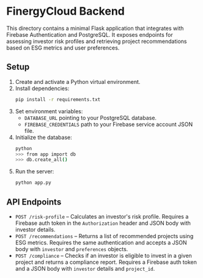 # FinergyCloud Backend

This directory contains a minimal Flask application that integrates with Firebase Authentication and PostgreSQL. It exposes endpoints for assessing investor risk profiles and retrieving project recommendations based on ESG metrics and user preferences.

## Setup

1. Create and activate a Python virtual environment.
2. Install dependencies:
   ```bash
   pip install -r requirements.txt
   ```
3. Set environment variables:
   - `DATABASE_URL` pointing to your PostgreSQL database.
   - `FIREBASE_CREDENTIALS` path to your Firebase service account JSON file.
4. Initialize the database:
   ```bash
   python
   >>> from app import db
   >>> db.create_all()
   ```
5. Run the server:
   ```bash
   python app.py
   ```

## API Endpoints

- `POST /risk-profile` – Calculates an investor's risk profile. Requires a Firebase auth token in the `Authorization` header and JSON body with investor details.
- `POST /recommendations` – Returns a list of recommended projects using ESG metrics. Requires the same authentication and accepts a JSON body with `investor` and `preferences` objects.
- `POST /compliance` – Checks if an investor is eligible to invest in a given project and returns a compliance report. Requires a Firebase auth token and a JSON body with `investor` details and `project_id`.
